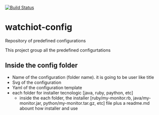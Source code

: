 [![Build Status](https://travis-ci.org/watchiot/watchiot-repo.svg?branch=master)](https://travis-ci.org/watchiot/watchiot-repo)

# watchiot-config
Repository of predefined configurations

This project group all the predefined configurtations

Inside the config folder
--

- Name of the configuration (folder name). it is going to be user like title 
- Svg of the configuration
- Yaml of the configuration template
- each folder for installer tecnologic [java, ruby, paython, etc]
  - inside the each folder, the installer [ruby/my-monitor.rb, java/my-monitor.jar, python/my-monitor.tar.gz, etc] file plus a readme.md abount how installer and use   
